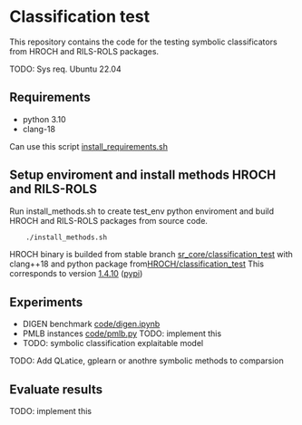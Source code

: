 # Classification test

This repository contains the code for the testing symbolic classificators from HROCH and RILS-ROLS packages.

TODO: Sys req. Ubuntu 22.04

## Requirements

- python 3.10
- clang-18

Can use this script [install_requirements.sh](install_requirements.sh)

## Setup enviroment and install methods HROCH and RILS-ROLS

Run install_methods.sh to create test_env python enviroment and build HROCH and RILS-ROLS packages from source code.

```bash
    ./install_methods.sh
```

HROCH binary is builded from stable branch [sr_core/classification_test](https://github.com/janoPig/sr_core/tree/classification_test) with clang++18 and python package from[HROCH/classification_test](https://github.com/janoPig/HROCH/tree/classification_test) This corresponds to version [1.4.10](https://github.com/janoPig/HROCH/releases/tag/v1.4.10) ([pypi](https://pypi.org/project/HROCH/1.4.10/))

## Experiments

- DIGEN benchmark [code/digen.ipynb](code/digen.ipynb)
- PMLB instances [code/pmlb.py](code/pmlb.py) TODO: implement this
- TODO: symbolic classification explaitable model

TODO: Add QLatice, gplearn or anothre symbolic methods to comparsion

## Evaluate results

TODO: implement this
